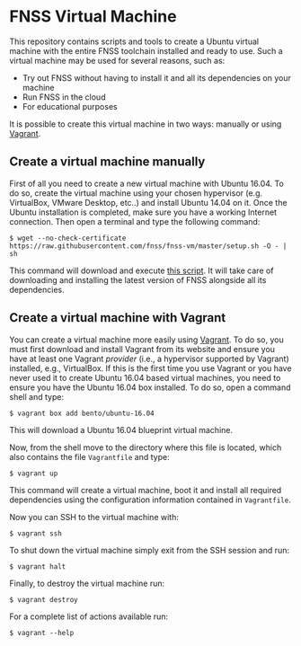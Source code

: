 # FNSS Virtual Machine

This repository contains scripts and tools to create a Ubuntu virtual machine with the entire FNSS toolchain installed and ready to use.
Such a virtual machine may be used for several reasons, such as:

 * Try out FNSS without having to install it and all its dependencies on your machine
 * Run FNSS in the cloud
 * For educational purposes

It is possible to create this virtual machine in two ways: manually or using [Vagrant](http://www.vagrantup.com).

## Create a virtual machine manually
First of all you need to create a new virtual machine with Ubuntu 16.04. To do so, create the virtual machine using your chosen hypervisor (e.g. VirtualBox, VMware Desktop, etc..) and install Ubuntu 14.04 on it.
Once the Ubuntu installation is completed, make sure you have a working Internet connection.
Then open a terminal and type the following command:

    $ wget --no-check-certificate https://raw.githubusercontent.com/fnss/fnss-vm/master/setup.sh -O - | sh

This command will download and execute [this script](https://github.com/fnss/fnss-vm/blob/master/setup.sh).
It will take care of downloading and installing the latest version of FNSS alongside all its dependencies.

## Create a virtual machine with Vagrant
You can create a virtual machine more easily using [Vagrant](http://www.vagrantup.com). To do so, you must first download and install Vagrant from its website and ensure you have at least one Vagrant *provider* (i.e., a hypervisor supported by Vagrant) installed, e.g., VirtualBox.
If this is the first time you use Vagrant or you have never used it to create Ubuntu 16.04 based virtual machines, you need to ensure you have the Ubuntu 16.04 box installed. To do so, open a command shell and type:

    $ vagrant box add bento/ubuntu-16.04

This will download a Ubuntu 16.04 blueprint virtual machine.

Now, from the shell move to the directory where this file is located, which also contains the file `Vagrantfile` and type:

    $ vagrant up

This command will create a virtual machine, boot it and install all required dependencies using the configuration information contained in `Vagrantfile`.

Now you can SSH to the virtual machine with:

    $ vagrant ssh

To shut down the virtual machine simply exit from the SSH session and run:

    $ vagrant halt

Finally, to destroy the virtual machine run:

    $ vagrant destroy

For a complete list of actions available run:

    $ vagrant --help
